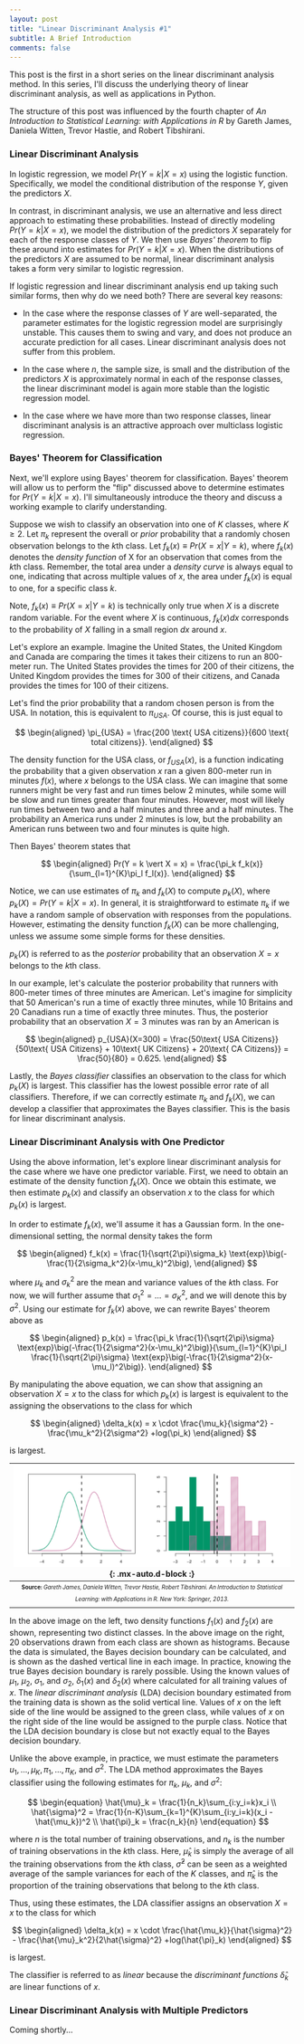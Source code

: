 ```yaml
---
layout: post
title: "Linear Discriminant Analysis #1"
subtitle: A Brief Introduction
comments: false
---
```


This post is the first in a short series on the linear discriminant analysis method.  In this series, I'll discuss the underlying theory of linear discriminant analysis, as well as applications in Python.

The structure of this post was influenced by the fourth chapter of *An Introduction to Statistical Learning: with Applications in R* by Gareth James, Daniela Witten, Trevor Hastie, and Robert Tibshirani.

### Linear Discriminant Analysis

In logistic regression, we model $Pr(Y=k \vert X=x)$ using the logistic function.  Specifically, we model the conditional distribution of the response $Y$, given the predictors $X$.

In contrast, in discriminant analysis, we use an alternative and less direct approach to estimating these probabilities.  Instead of directly modeling $Pr(Y=k \vert X=x)$, we model the distribution of the predictors $X$ separately for each of the response classes of $Y$.  We then use *Bayes' theorem* to flip these around into estimates for $Pr(Y=k \vert X=x)$.  When the distributions of the predictors $X$ are assumed to be normal, linear discriminant analysis takes a form very similar to logistic regression.

If logistic regression and linear discriminant analysis end up taking such similar forms, then why do we need both?  There are several key reasons:

* In the case where the response classes of $Y$ are well-separated, the parameter estimates for the logistic regression model are surprisingly unstable.  This causes them to swing and vary, and does not produce an accurate prediction for all cases.  Linear discriminant analysis does not suffer from this problem.

* In the case where *n*, the sample size, is small and the distribution of the predictors $X$ is approximately normal in each of the response classes, the linear discriminant model is again more stable than the logistic regression model.

* In the case where we have more than two response classes, linear discriminant analysis is an attractive approach over multiclass logistic regression.

### Bayes' Theorem for Classification

Next, we'll explore using Bayes' theorem for classification.  Bayes' theorem will allow us to perform the "flip" discussed above to determine estimates for $Pr(Y=k \vert X=x)$.  I'll simultaneously introduce the theory and discuss a working example to clarify understanding.

Suppose we wish to classify an observation into one of $K$ classes, where $K \geq 2$.  Let $\pi_k$ represent the overall or *prior* probability that a randomly chosen observation belongs to the $k$th class.  Let $f_k(x) \equiv Pr(X=x \vert Y=k)$, where $f_k(x)$ denotes the *density function* of X for an observation that comes from the $k$th class.  Remember, the total area under a *density curve* is always equal to one, indicating that across multiple values of $x$, the area under $f_k(x)$ is equal to one, for a specific class $k$.

Note, $f_k(x) \equiv Pr(X=x \vert Y=k)$ is technically only true when $X$ is a discrete random variable.  For the event where $X$ is continuous, $f_k(x)dx$ corresponds to the probability of $X$ falling in a small region $dx$ around $x$.

Let's explore an example.  Imagine the United States, the United Kingdom and Canada are comparing the times it takes their citizens to run an 800-meter run.  The United States provides the times for 200 of their citizens, the United Kingdom provides the times for 300 of their citizens, and Canada provides the times for 100 of their citizens.

Let's find the prior probability that a random chosen person is from the USA.  In notation, this is equivalent to $\pi_{USA}$.  Of course, this is just equal to 

$$
\begin{aligned} 
\pi_{USA} = \frac{200 \text{ USA citizens}}{600 \text{ total citizens}}.
\end{aligned}
$$

The density function for the USA class, or $f_{USA}(x)$, is a function indicating the probability that a given observation $x$ ran a given 800-meter run in minutes $f(x)$, where $x$ belongs to the USA class.  We can imagine that some runners might be very fast and run times below 2 minutes, while some will be slow and run times greater than four minutes.  However, most will likely run times between two and a half minutes and three and a half minutes.  The probability an America runs under 2 minutes is low, but the probability an American runs between two and four minutes is quite high.

Then Bayes' theorem states that

$$
\begin{aligned} 
Pr(Y = k \vert X = x) = \frac{\pi_k f_k(x)}{\sum_{l=1}^{K}\pi_l f_l(x)}.
\end{aligned}
$$


Notice, we can use estimates of $\pi_k$ and $f_k(X)$ to compute $p_k(X)$, where $p_k(X) = Pr(Y = k \vert X = x)$.  In general, it is straightforward to estimate $\pi_k$ if we have a random sample of observation with responses from the populations.  However, estimating the density function $f_k(X)$ can be more challenging, unless we assume some simple forms for these densities.

$p_k(X)$ is referred to as the *posterior* probability that an observation $X = x$ belongs to the $k$th class.

In our example, let's calculate the posterior probability that runners with 800-meter times of three minutes are American.  Let's imagine for simplicity that 50 American's run a time of exactly three minutes, while 10 Britains and 20 Canadians run a time of exactly three minutes.  Thus, the posterior probability that an observation $X = 3 \text{ minutes}$ was ran by an American is

$$
\begin{aligned} 
p_{USA}(X=300) = \frac{50\text{ USA Citizens}}{50\text{ USA Citizens} + 10\text{ UK Citizens} + 20\text{ CA Citizens}} = \frac{50}{80} = 0.625.
\end{aligned}
$$

Lastly, the *Bayes classifier* classifies an observation to the class for which $p_k(X)$ is largest.  This classifier has the lowest possible error rate of all classifiers.  Therefore, if we can correctly estimate $\pi_k$ and $f_k(X)$, we can develop a classifier that approximates the Bayes classifier.  This is the basis for linear discriminant analysis.

### Linear Discriminant Analysis with One Predictor

Using the above information, let's explore linear discriminant analysis for the case where we have one predictor variable.  First, we need to obtain an estimate of the density function $f_k(X)$.  Once we obtain this estimate, we then estimate $p_k(x)$ and classify an observation $x$ to the class for which $p_k(x)$ is largest.

In order to estimate $f_k(x)$, we'll assume it has a Gaussian form.  In the one-dimensional setting, the normal density takes the form

$$
\begin{aligned} 
f_k(x) = \frac{1}{\sqrt{2\pi}\sigma_k} \text{exp}\big(-\frac{1}{2\sigma_k^2}(x-\mu_k)^2\big),
\end{aligned}
$$

where $\mu_k$ and $\sigma_k^2$ are the mean and variance values of the $k$th class.  For now, we will further assume that $\sigma_1^2 = \ldots = \sigma_K^2$, and we will denote this by $\sigma^2$.  Using our estimate for $f_k(x)$ above, we can rewrite Bayes' theorem above as

$$
\begin{aligned} 
p_k(x) = \frac{\pi_k \frac{1}{\sqrt{2\pi}\sigma} \text{exp}\big(-\frac{1}{2\sigma^2}(x-\mu_k)^2\big)}{\sum_{l=1}^{K}\pi_l \frac{1}{\sqrt{2\pi}\sigma} \text{exp}\big(-\frac{1}{2\sigma^2}(x-\mu_l)^2\big)}.
\end{aligned}
$$

By manipulating the above equation, we can show that assigning an observation $X=x$ to the class for which $p_k(x)$ is largest is equivalent to the assigning the observations to the class for which 

$$
\begin{aligned} 
\delta_k(x) = x \cdot \frac{\mu_k}{\sigma^2} - \frac{\mu_k^2}{2\sigma^2} +log(\pi_k)
\end{aligned}
$$

is largest.

| ![2021-02-03-linear-discriminant-analysis-001-fig-1.png](/assets/img/2021-02-03-linear-discriminant-analysis-001-fig-1.png){: .mx-auto.d-block :} |
| :--: |
| <sub><sup>**Source:** *Gareth James, Daniela Witten, Trevor Hastie, Robert Tibshirani. An Introduction to Statistical Learning: with Applications in R. New York: Springer, 2013.* |

In the above image on the left, two density functions $f_1(x)$ and $f_2(x)$ are shown, representing two distinct classes.  In the above image on the right, 20 observations drawn from each class are shown as histograms.  Because the data is simulated, the Bayes decision boundary can be calculated, and is shown as the dashed vertical line in each image.  In practice, knowing the true Bayes decision boundary is rarely possible.  Using the known values of $\mu_1$, $\mu_2$, $\sigma_1$, and $\sigma_2$, $\delta_1(x)$ and $\delta_2(x)$ where calculated for all training values of $x$.  The *linear discriminant analysis* (LDA) decision boundary estimated from the training data is shown as the solid vertical line.  Values of $x$ on the left side of the line would be assigned to the green class, while values of $x$ on the right side of the line would be assigned to the purple class.  Notice that the LDA decision boundary is close but not exactly equal to the Bayes decision boundary. 

Unlike the above example, in practice, we must estimate the parameters $u_1, \ldots, \mu_K, \pi_1, \ldots, \pi_K$, and $\sigma^2$.  The LDA method approximates the Bayes classifier using the following estimates for $\pi_k$, $\mu_k$, and $\sigma^2$:

$$
\begin{equation} 
\hat{\mu}_k = \frac{1}{n_k}\sum_{i:y_i=k}x_i \\
\hat{\sigma}^2 = \frac{1}{n-K}\sum_{k=1}^{K}\sum_{i:y_i=k}(x_i - \hat{\mu_k})^2 \\
\hat{\pi}_k = \frac{n_k}{n}
\end{equation}
$$

where $n$ is the total number of training observations, and $n_k$ is the number of training observations in the $k$th class.  Here, $\hat{\mu}_k$ is simply the average of all the training observations from the $k$th class, $\hat{\sigma}^2$ can be seen as a weighted average of the sample variances for each of the $K$ classes, and $\hat{\pi}_k$ is the proportion of the training observations that belong to the $k$th class.

Thus, using these estimates, the LDA classifier assigns an observation $X=x$ to the class for which 

$$
\begin{aligned} 
\delta_k(x) = x \cdot \frac{\hat{\mu_k}}{\hat{\sigma}^2} - \frac{\hat{\mu}_k^2}{2\hat{\sigma}^2} +log(\hat{\pi}_k)
\end{aligned}
$$

is largest.

The classifier is referred to as *linear* because the *discriminant functions* $\hat{\delta}_k$ are linear functions of $x$.

### Linear Discriminant Analysis with Multiple Predictors

Coming shortly...

